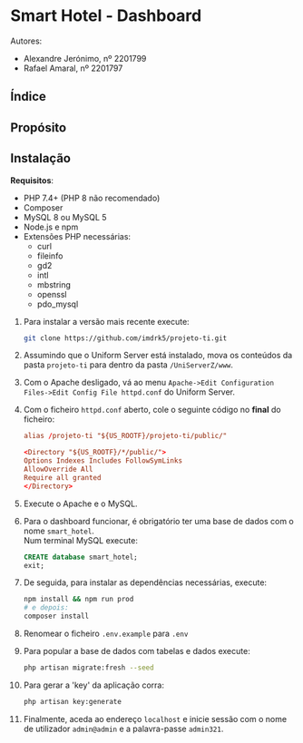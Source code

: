 # Smart Hotel - Dashboard

Autores:  

- Alexandre Jerónimo, nº 2201799
- Rafael Amaral, nº 2201797

## Índice

## Propósito

## Instalação

**Requisitos**:

- PHP 7.4+ (PHP 8 não recomendado)
- Composer
- MySQL 8 ou MySQL 5
- Node.js e npm
- Extensões PHP necessárias:
  - curl
  - fileinfo
  - gd2
  - intl
  - mbstring
  - openssl
  - pdo_mysql

1. Para instalar a versão mais recente execute:

    ```sh
    git clone https://github.com/imdrk5/projeto-ti.git
    ```

2. Assumindo que o Uniform Server está instalado, mova os conteúdos da pasta `projeto-ti` para dentro da pasta `/UniServerZ/www`.

3. Com o Apache desligado, vá ao menu `Apache->Edit Configuration Files->Edit Config File httpd.conf` do Uniform Server.

4. Com o ficheiro `httpd.conf` aberto, cole o seguinte código no **final** do ficheiro:

    ```conf
    alias /projeto-ti "${US_ROOTF}/projeto-ti/public/"

    <Directory "${US_ROOTF}/*/public/">
    Options Indexes Includes FollowSymLinks
    AllowOverride All
    Require all granted
    </Directory>
    ```

5. Execute o Apache e o MySQL.

6. Para o dashboard funcionar, é obrigatório ter uma base de dados com o nome `smart_hotel`.  
   Num terminal MySQL execute:

    ```sql
    CREATE database smart_hotel;
    exit;
    ```

7. De seguida, para instalar as dependências necessárias, execute:

    ```sh
    npm install && npm run prod
    # e depois:
    composer install
    ```

8. Renomear o ficheiro `.env.example` para `.env`

9. Para popular a base de dados com tabelas e dados execute:

    ```sh
    php artisan migrate:fresh --seed
    ```

10. Para gerar a 'key' da aplicação corra:

    ```sh
    php artisan key:generate
    ```

11. Finalmente, aceda ao endereço `localhost` e inicie sessão com o nome de utilizador `admin@admin` e a palavra-passe `admin321`.
